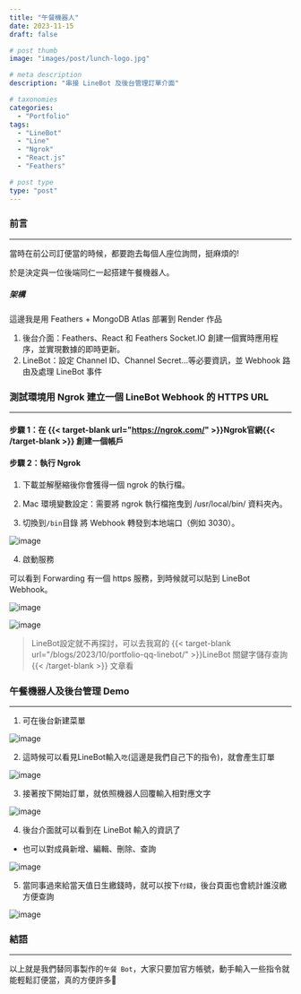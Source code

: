 ```yaml
---
title: "午餐機器人"
date: 2023-11-15
draft: false

# post thumb
image: "images/post/lunch-logo.jpg"

# meta description
description: "串接 LineBot 及後台管理訂單介面"

# taxonomies
categories:
  - "Portfolio"
tags:
  - "LineBot"
  - "Line"
  - "Ngrok"
  - "React.js"
  - "Feathers"

# post type
type: "post"
---
```


### 前言

---

當時在前公司訂便當的時候，都要跑去每個人座位詢問，挺麻煩的!

於是決定與一位後端同仁一起搭建午餐機器人。

##### 架構

這邊我是用 Feathers + MongoDB Atlas 部署到 Render 作品

1. 後台介面：Feathers、React 和 Feathers Socket.IO 創建一個實時應用程序，並實現數據的即時更新。
2. LineBot：設定 Channel ID、Channel Secret...等必要資訊，並 Webhook 路由及處理 LineBot 事件

### 測試環境用 Ngrok 建立一個 LineBot Webhook 的 HTTPS URL

---

#### 步驟 1：在 {{< target-blank url="https://ngrok.com/" >}}Ngrok官網{{< /target-blank >}} 創建一個帳戶

#### 步驟 2：執行 Ngrok

1. 下載並解壓縮後你會獲得一個 ngrok 的執行檔。

2. Mac 環境變數設定：需要將 ngrok 執行檔拖曳到 /usr/local/bin/ 資料夾內。

3. 切換到`/bin`目錄 將 Webhook 轉發到本地端口（例如 3030）。

![image](../../../../images/post/post-11-1.jpg)

4. 啟動服務

可以看到 Forwarding 有一個 https 服務，到時候就可以貼到 LineBot Webhook。

![image](../../../../images/post/post-11-2.jpg)

![image](../../../../images/post/post-11-3.jpg)

> LineBot設定就不再探討，可以去我寫的 {{< target-blank url="/blogs/2023/10/portfolio-qq-linebot/" >}}LineBot 關鍵字儲存查詢{{< /target-blank >}} 文章看

### 午餐機器人及後台管理 Demo

---

1. 可在後台新建菜單

![image](../../../../images/post/post-11-4.jpg)

2. 這時候可以看見LineBot輸入`吃`(這邊是我們自己下的指令)，就會產生訂單

![image](../../../../images/post/post-11-5.jpg)

3. 接著按下開始訂單，就依照機器人回覆輸入相對應文字

![image](../../../../images/post/post-11-6.jpg)

4. 後台介面就可以看到在 LineBot 輸入的資訊了

- 也可以對成員新增、編輯、刪除、查詢

![image](../../../../images/post/post-11-7.jpg)

5. 當同事過來給當天值日生繳錢時，就可以按下`付錢`，後台頁面也會統計誰沒繳方便查詢

![image](../../../../images/post/post-11-8.jpg)

### 結語

---

以上就是我們替同事製作的`午餐 Bot`，大家只要加官方帳號，動手輸入一些指令就能輕鬆訂便當，真的方便許多🎉